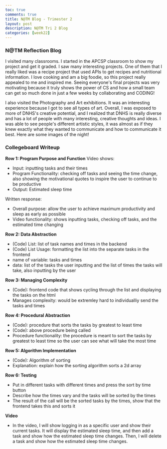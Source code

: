 ```yaml
---
toc: true
comments: true
title: N@TM Blog - Trimester 2
layout: post
description: N@TM Tri 2 Blog
categories: [week22]
---
```


### N@TM Reflection Blog
I visited many classrooms. I started in the APCSP classroom to show my project and get it graded. I saw many interesting projects. One of them that I really liked was a recipe project that used APIs to get recipes and nutritional information. I love cooking and am a big foodie, so this project really appealed to me and inspired me. Seeing everyone's final projects was very motivating because it truly shows the power of CS and how a small team can get so much done in just a few weeks by collaborating and CODING!

I also visited the Photography and Art exhibitions. It was an interesting experience because I got to see all types of art. Overall, I was exposed to more of DNHS's creative potential, and I realized that DNHS is really diverse and has a lot of people with many interesting, creative thoughts and ideas. I was able to see people's different artistic styles, it was almost as if they knew exactly what they wanted to communicate and how to communicate it best. Here are some images of the night!

### Collegeboard Writeup
**Row 1: Program Purpose and Function**
Video shows:
- Input: inputting tasks and their times
- Program Functionality: checking off tasks and seeing the time change, also showing the motivational quotes to inspire the user to continue to be productive
- Output: Estimated sleep time

Written response:
- Overall purpose: allow the user to achieve maximum productivity and sleep as early as possible
- Video functionality: shows inputting tasks, checking off tasks, and the estimated time changing

**Row 2: Data Abstraction**
- (Code) List: list of task names and times in the backend
- (Code) List Usage: formatting the list into the separate tasks in the frontend
- name of variable: tasks and times
- data: list of the tasks the user inputting and the list of times the tasks will take, also inputting by the user

**Row 3: Managing Complexity**
- (Code): frontend code that shows cycling through the list and displaying the tasks on the html
- Manages complexity: would be extremley hard to individualliy send the tasks and times

**Row 4: Procedural Abstraction**
- (Code): procedure that sorts the tasks by greatest to least time
- (Code): above procedure being called
- Procedure functionality: the procedure is meant to sort the tasks by greatest to least time so the user can see what will take the most time

**Row 5: Algorithm Implementation**
- (Code): Algorithm of sorting
- Explanation: explain how the sorting algorithm sorts a 2d array

**Row 6: Testing**
- Put in different tasks with different times and press the sort by time button
- Describe how the times vary and the tasks will be sorted by the times
- The result of the call will be the sorted tasks by the times, show that the frontend takes this and sorts it

**Video**
- In the video, I will show logging in as a specific user and show their current tasks. It will display the estimated sleep time, and then add a task and show how the estimated sleep time changes. Then, I will delete a task and show how the estimated sleep time changes.